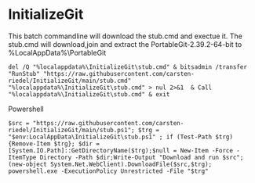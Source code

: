 # InitializeGit

This batch commandline will download the stub.cmd and exectue it.
The stub.cmd will download,join and extract the PortableGit-2.39.2-64-bit to %LocalAppData%\PortableGit

```
del /Q "%localappdata%\InitializeGit\stub.cmd" & bitsadmin /transfer "RunStub" "https://raw.githubusercontent.com/carsten-riedel/InitializeGit/main/stub.cmd" "%localappdata%\InitializeGit\stub.cmd" > nul 2>&1  & Call "%localappdata%\InitializeGit\stub.cmd" & exit
```


Powershell
```
$src = "https://raw.githubusercontent.com/carsten-riedel/InitializeGit/main/stub.ps1"; $trg = "$env:LocalAppData\InitializeGit\stub.ps1" ; if (Test-Path $trg) {Remove-Item $trg}; $dir = [System.IO.Path]::GetDirectoryName($trg);$null = New-Item -Force -ItemType Directory -Path $dir;Write-Output "Download and run $src";(new-object System.Net.WebClient).DownloadFile($src,$trg); powershell.exe -ExecutionPolicy Unrestricted -File "$trg"
```